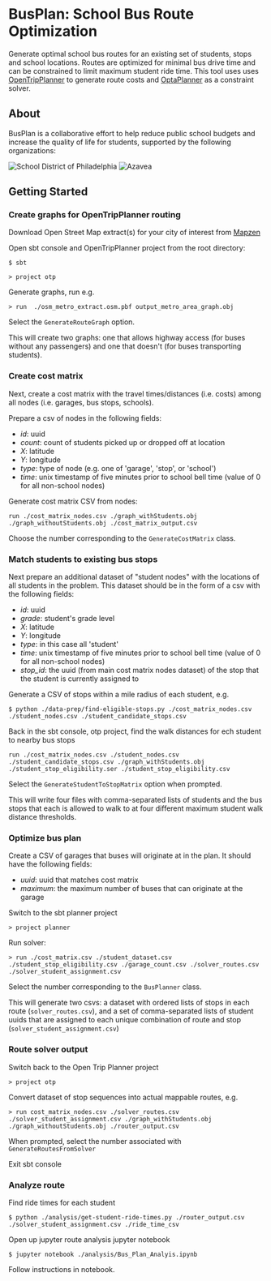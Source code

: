 # BusPlan: School Bus Route Optimization

Generate optimal school bus routes for an existing set of students, stops and school locations. Routes are optimized for minimal bus drive time and can be constrained to limit maximum student ride time. This tool uses uses [OpenTripPlanner](https://github.com/opentripplanner/OpenTripPlanner) to generate route costs and [OptaPlanner](https://github.com/kiegroup/optaplanner) as a constraint solver.

## About

BusPlan is a collaborative effort to help reduce public school budgets and increase the quality of life for students, supported by the following organizations:

![School District of Philadelphia](https://www.philasd.org/wp-content/themes/sdpweb/images/logo.png)
![Azavea](https://i.imgur.com/GsvBMno.png)

## Getting Started

### Create graphs for OpenTripPlanner routing
Download Open Street Map extract(s) for your city of interest from [Mapzen](https://mapzen.com/data/metro-extracts)

Open sbt console and OpenTripPlanner project from the root directory:

`$ sbt`

`> project otp`

Generate graphs, run e.g.

`> run  ./osm_metro_extract.osm.pbf output_metro_area_graph.obj`

Select the `GenerateRouteGraph` option.

This will create two graphs: one that allows highway access (for buses without any passengers) and one that doesn't (for buses transporting students). 

### Create cost matrix 

Next, create a cost matrix with the travel times/distances (i.e. costs) among all nodes (i.e. garages, bus stops, schools).

Prepare a csv of nodes in the following fields:

* *id*: uuid
* *count*: count of students picked up or dropped off at location
* *X*: latitude
* *Y*: longitude
* *type*: type of node (e.g. one of 'garage', 'stop', or 'school')
* *time*: unix timestamp of five minutes prior to school bell time (value of 0 for all non-school nodes)

Generate cost matrix CSV from nodes:

`run ./cost_matrix_nodes.csv ./graph_withStudents.obj ./graph_withoutStudents.obj ./cost_matrix_output.csv`

Choose the number corresponding to the `GenerateCostMatrix` class.

### Match students to existing bus stops

Next prepare an additional dataset of "student nodes" with the locations of all students in the problem. This dataset should be in the form of a csv with the following fields:

* *id*: uuid
* *grade*: student's grade level
* *X*: latitude
* *Y*: longitude
* *type*: in this case all 'student'
* *time*: unix timestamp of five minutes prior to school bell time (value of 0 for all non-school nodes)
* *stop_id*: the uuid (from main cost matrix nodes dataset) of the stop that the student is currently assigned to

Generate a CSV of stops within a mile radius of each student, e.g.

`$ python ./data-prep/find-eligible-stops.py ./cost_matrix_nodes.csv ./student_nodes.csv ./student_candidate_stops.csv`

Back in the sbt console, otp project, find the walk distances for ech student to nearby bus stops

`run ./cost_matrix_nodes.csv ./student_nodes.csv ./student_candidate_stops.csv ./graph_withStudents.obj ./student_stop_eligibility.ser ./student_stop_eligibility.csv`

Select the `GenerateStudentToStopMatrix` option when prompted. 

This will write four files with comma-separated lists of students and the bus stops that each is allowed to walk to at four different maximum student walk distance thresholds.

### Optimize bus plan

Create a CSV of garages that buses will originate at in the plan. It should have the following fields:

* *uuid*: uuid that matches cost matrix
* *maximum*: the maximum number of buses that can originate at the garage

Switch to the sbt planner project

`> project planner`

Run solver:

`> run ./cost_matrix.csv ./student_dataset.csv ./student_stop_eligibility.csv ./garage_count.csv ./solver_routes.csv ./solver_student_assignment.csv`

Select the number corresponding to the `BusPlanner` class.

This will generate two csvs: a dataset with ordered lists of stops in each route (`solver_routes.csv`), and a set of comma-separated lists of student uuids that are assigned to each unique combination of route and stop (`solver_student_assignment.csv`) 

### Route solver output

Switch back to the Open Trip Planner project

`> project otp`

Convert dataset of stop sequences into actual mappable routes, e.g.

`> run cost_matrix_nodes.csv ./solver_routes.csv ./solver_student_assignment.csv ./graph_withStudents.obj ./graph_withoutStudents.obj ./router_output.csv`

When prompted, select the number associated with `GenerateRoutesFromSolver`

Exit sbt console

### Analyze route

Find ride times for each student

`$ python ./analysis/get-student-ride-times.py ./router_output.csv ./solver_student_assignment.csv ./ride_time_csv`

Open up jupyter route analysis jupyter notebook

`$ jupyter notebook ./analysis/Bus_Plan_Analyis.ipynb`

Follow instructions in notebook.




